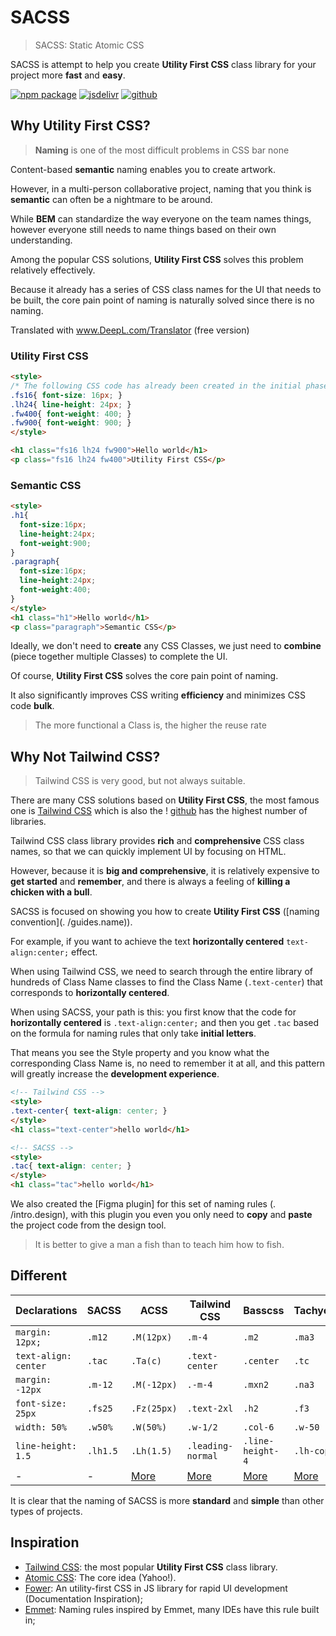 # SACSS

> SACSS: Static Atomic CSS

SACSS is attempt to help you create **Utility First CSS** class library for your project more **fast** and **easy**.

[![npm package][npm-badge]][npm-url]
[![jsdelivr][jsdelivr-badge]][jsdelivr-url]
[![github][git-badge]][git-url]

[npm-badge]: https://img.shields.io/npm/v/sacss.svg
[npm-url]: https://www.npmjs.org/package/sacss
[npm-downloads]: https://img.shields.io/npm/dw/sacss
[git-url]: https://github.com/ziven27/SACSS
[git-badge]: https://img.shields.io/github/stars/ziven27/SACSS.svg?style=social
[jsdelivr-badge]: https://data.jsdelivr.com/v1/package/npm/sacss/badge
[jsdelivr-url]: https://www.jsdelivr.com/package/npm/sacss

## Why Utility First CSS?

> **Naming** is one of the most difficult problems in CSS bar none

Content-based **semantic** naming enables you to create artwork.

However, in a multi-person collaborative project, naming that you think is **semantic** can often be a nightmare to be around.

While **BEM** can standardize the way everyone on the team names things, however everyone still needs to name things based on their own understanding.

Among the popular CSS solutions, **Utility First CSS** solves this problem relatively effectively.

Because it already has a series of CSS class names for the UI that needs to be built, the core pain point of naming is naturally solved since there is no naming.

Translated with www.DeepL.com/Translator (free version)


### Utility First CSS

```html
<style>
/* The following CSS code has already been created in the initial phase, and only needs to be used in the development phase */
.fs16{ font-size: 16px; }
.lh24{ line-height: 24px; }
.fw400{ font-weight: 400; }
.fw900{ font-weight: 900; }
</style>

<h1 class="fs16 lh24 fw900">Hello world</h1>
<p class="fs16 lh24 fw400">Utility First CSS</p>
```

### Semantic CSS

```html
<style>
.h1{
  font-size:16px;
  line-height:24px;
  font-weight:900;
}
.paragraph{
  font-size:16px;
  line-height:24px;
  font-weight:400;
}
</style>
<h1 class="h1">Hello world</h1>
<p class="paragraph">Semantic CSS</p>
```

Ideally, we don't need to **create** any CSS Classes, we just need to **combine** (piece together multiple Classes) to complete the UI.

Of course, **Utility First CSS** solves the core pain point of naming.

It also significantly improves CSS writing **efficiency** and minimizes CSS code **bulk**.

> The more functional a Class is, the higher the reuse rate

## Why Not Tailwind CSS?

> Tailwind CSS is very good, but not always suitable.

There are many CSS solutions based on **Utility First CSS**, the most famous one is [Tailwind CSS](https://tailwindcss.com/) which is also the ! [github](https://img.shields.io/github/stars/tailwindlabs/tailwindcss.svg?style=social) has the highest number of libraries.

Tailwind CSS class library provides **rich** and **comprehensive** CSS class names, so that we can quickly implement UI by focusing on HTML.

However, because it is **big and comprehensive**, it is relatively expensive to **get started** and **remember**, and there is always a feeling of **killing a chicken with a bull**.

SACSS is focused on showing you how to create **Utility First CSS** ([naming convention](. /guides.name)).

For example, if you want to achieve the text **horizontally centered** `text-align:center;` effect.

When using Tailwind CSS, we need to search through the entire library of hundreds of Class Name classes to find the Class Name (`.text-center`) that corresponds to **horizontally centered**.

When using SACSS, your path is this: you first know that the code for **horizontally centered** is `.text-align:center;` and then you get `.tac` based on the formula for naming rules that only take **initial letters**.

That means you see the Style property and you know what the corresponding Class Name is, no need to remember it at all, and this pattern will greatly increase the **development experience**.

```html
<!-- Tailwind CSS -->
<style>
.text-center{ text-align: center; }
</style>
<h1 class="text-center">hello world</h1>

<!-- SACSS -->
<style>
.tac{ text-align: center; }
</style>
<h1 class="tac">hello world</h1>
```

We also created the [Figma plugin] for this set of naming rules (. /intro.design), with this plugin you even you only need to **copy** and **paste** the project code from the design tool.

> It is better to give a man a fish than to teach him how to fish.

## Different

| Declarations         | SACSS     | ACSS       | Tailwind CSS      | Basscss          | Tachyons   |
| -------------------- | -------- | ----------- | ----------------- | ---------------- | ---------- |
| `margin: 12px;`      | `.m12`   | `.M(12px)`  | `.m-4`            | `.m2`            | `.ma3`     |
| `text-align: center` | `.tac`   | `.Ta(c)`    | `.text-center`    | `.center`        | `.tc`      |
| `margin: -12px`      | `.m-12`  | `.M(-12px)` | `.-m-4`           | `.mxn2`          | `.na3`     |
| `font-size: 25px`    | `.fs25`  | `.Fz(25px)` | `.text-2xl`       | `.h2`            | `.f3`      |
| `width: 50%`         | `.w50%`  | `.W(50%)`   | `.w-1/2`          | `.col-6`         | `.w-50`    |
| `line-height: 1.5`   | `.lh1.5` | `.Lh(1.5)`  | `.leading-normal` | `.line-height-4` | `.lh-copy` |
| - | - | [More](https://acss.io/) | [More](https://tailwindcss.com/) |[More](https://basscss.com/) |[More](http://tachyons.io/) |

It is clear that the naming of SACSS is more **standard** and **simple** than other types of projects.

## Inspiration

- [Tailwind CSS](https://tailwindcss.com/): the most popular **Utility First CSS** class library.
- [Atomic CSS](https://acss.io/): The core idea (Yahoo!).
- [Fower](https://fower.vercel.app/): An utility-first CSS in JS library for rapid UI development (Documentation Inspiration);
- [Emmet](https://www.emmet.io/): Naming rules inspired by Emmet, many IDEs have this rule built in;

